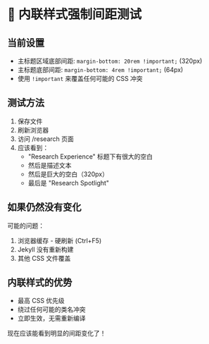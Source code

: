# 🚨 内联样式强制间距测试

## 当前设置

- 主标题区域底部间距: `margin-bottom: 20rem !important;` (320px)
- 主标题底部间距: `margin-bottom: 4rem !important;` (64px)
- 使用 `!important` 来覆盖任何可能的 CSS 冲突

## 测试方法

1. 保存文件
2. 刷新浏览器
3. 访问 /research 页面
4. 应该看到：
   - "Research Experience" 标题下有很大的空白
   - 然后是描述文本
   - 然后是巨大的空白（320px）
   - 最后是 "Research Spotlight"

## 如果仍然没有变化

可能的问题：

1. 浏览器缓存 - 硬刷新 (Ctrl+F5)
2. Jekyll 没有重新构建
3. 其他 CSS 文件覆盖

## 内联样式的优势

- 最高 CSS 优先级
- 绕过任何可能的类名冲突
- 立即生效，无需重新编译

现在应该能看到明显的间距变化了！
